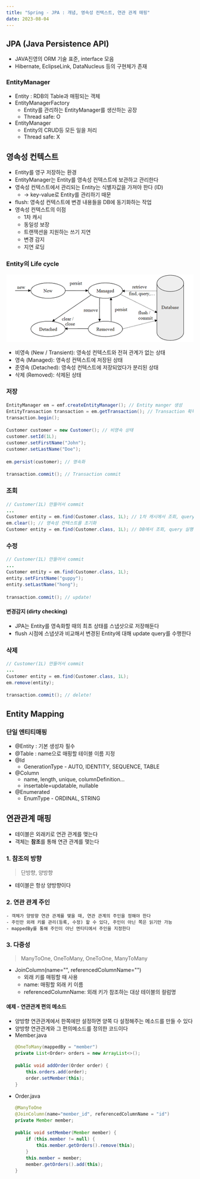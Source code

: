 ```yaml
---
title: "Spring - JPA : 개념, 영속성 컨텍스트, 연관 관계 매핑"
date: 2023-08-04
---
```


## JPA (Java Persistence API)
- JAVA진영의 ORM 기술 표준, interface 모음
- Hibernate, EclipseLink, DataNucleus 등의 구현체가 존재

### EntityManager
- Entity : RDB의 Table과 매핑되는 객체
- EntityManagerFactory
	- Entity를 관리하는 EntityManager를 생산하는 공장
	- Thread safe: O
- EntityManager
	- Entity의 CRUD등 모든 일을 처리
	- Thread safe: X

## 영속성 컨텍스트
- Entity를 영구 저장하는 환경
- EntityManager는 Entity를 영속성 컨텍스트에 보관하고 관리한다
- 영속성 컨텍스트에서 관리되는 Entity는 식별자값을 가져야 한다 (ID)
	- -> key-value로 Entity를 관리하기 때문
- flush: 영속성 컨텍스트에 변경 내용들을 DB에 동기화하는 작업
- 영속성 컨텍스트의 이점
	- 1차 캐시
	- 동일성 보장
	- 트랜잭션을 지원하는 쓰기 지연
	- 변경 감지
	- 지연 로딩

### Entity의 Life cycle
![image](/static/image/entity_life_cycle.png)
- 비영속 (New / Transient): 영속성 컨텍스트와 전혀 관계가 없는 상태
- 영속 (Managed): 영속성 컨텍스트에 저장된 상태
- 준영속 (Detached): 영속성 컨텍스트에 저장되었다가 분리된 상태
- 삭제 (Removed): 삭제된 상태

### 저장
```java
EntityManager em = emf.createEntityManager(); // Entity manger 생성
EntityTransaction transaction = em.getTransaction(); // Transaction 획득
transaction.begin();

Customer customer = new Customer(); // 비영속 상태
customer.setId(1L);
customer.setFirstName("John");
customer.setLastName("Doe");

em.persist(customer); // 영속화

transaction.commit(); // Transaction commit
```

### 조회
```java
// Customer(1L) 만들어서 commit
...
Customer entity = em.find(Customer.class, 1L); // 1차 캐시에서 조회, query 실행 X
em.clear(); // 영속성 컨텍스트를 초기화
Customer entity = em.find(Customer.class, 1L); // DB에서 조회, query 실행 O
```

### 수정
```java
// Customer(1L) 만들어서 commit
...
Customer entity = em.find(Customer.class, 1L);
entity.setFirstName("guppy");
entity.setLastName("hong");

transaction.commit(); // update!
```
#### 변경감지 (dirty checking)
- JPA는 Entity를 영속화할 때의 최초 상태를 스냅샷으로 저장해둔다
- flush 시점에 스냅샷과 비교해서 변경된 Entity에 대해 update query를 수행한다

### 삭제
```java
// Customer(1L) 만들어서 commit
...
Customer entity = em.find(Customer.class, 1L);
em.remove(entity);

transaction.commit(); // delete!
```

## Entity Mapping

### 단일 엔티티매핑

- @Entity : 기본 생성자 필수
- @Table : name으로 매핑할 테이블 이름 지정
- @Id
	- GenerationType - AUTO, IDENTITY, SEQUENCE, TABLE
- @Column
	- name, length, unique, columnDefinition...
	- insertable=updatable, nullable
- @Enumerated
	- EnumType - ORDINAL, STRING

## 연관관계 매핑

- 테이블은 외래키로 연관 관계를 맺는다
- 객체는 **참조**를 통해 연관 관계를 맺는다

### 1. 참조의 방향
> 단방향, 양방향
- 테이블은 항상 양방향이다

### 2. 연관 관계 주인
	- 객체가 양방향 연관 관계를 맺을 때, 연관 관계의 주인을 정해야 한다
	- 주인만 외래 키를 관리(등록, 수정) 할 수 있다, 주인이 아닌 쪽은 읽기만 가능
	- mappedBy를 통해 주인이 아닌 엔티티에서 주인을 지정한다

### 3. 다중성
> ManyToOne, OneToMany, OneToOne, ManyToMany

- JoinColumn(name="", referencedColumnName="")
	- 외래 키를 매핑할 때 사용
	- name: 매핑할 외래 키 이름
	- referencedColumnName: 외래 키가 참조하는 대상 테이블의 컬럼명

#### 예제 - 연관관계 편의 메소드
- 양방향 연관관계에서 한쪽에만 설정하면 양쪽 다 설정해주는 메소드를 만들 수 있다
- 양방향 연관관계와 그 편의메소드를 정의한 코드이다
- Member.java
	```java
	@OneToMany(mappedBy = "member")
	private List<Order> orders = new ArrayList<>();

	public void addOrder(Order order) {
		this.orders.add(order);
		order.setMember(this);
	}
	```
- Order.java
	```java
	@ManyToOne
	@JoinColumn(name="member_id", referencedColumnName = "id")
	private Member member;

	public void setMember(Member member) {
		if (this.member != null) {
			this.member.getOrders().remove(this);
		}
		this.member = member;
		member.getOrders().add(this);
	}
	```

